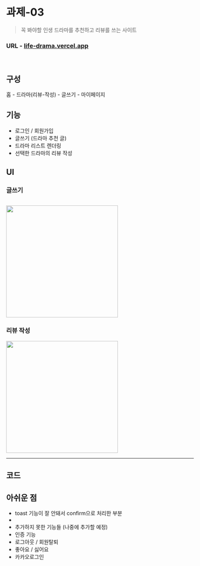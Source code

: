 # 과제-03

> 꼭 봐야할 인생 드라마를 추천하고 리뷰를 쓰는 사이트

### URL - [life-drama.vercel.app](https://life-drama.vercel.app)

<br/>

## 구성

홈 - 드라마(리뷰-작성) - 글쓰기 - 마이페이지


## 기능

- 로그인 / 회원가입
- 글쓰기 (드라마 추천 글)
- 드라마 리스트 렌더링
- 선택한 드라마의 리뷰 작성

## UI

### 글쓰기

## <img src="https://github.com/minomad/life-drama/assets/131448929/a4c560a3-1f55-454e-b212-234045316ec0" width="300px" />

### 리뷰 작성

<img src="https://github.com/minomad/life-drama/assets/131448929/eccb97ef-530f-4e0c-b127-78e111b637b2" width="300px" />

---

## 코드

## 아쉬운 점

- toast 기능이 잘 안돼서 confirm으로 처리한 부분
- 
- 추가하지 못한 기능들 (나중에 추가할 예정)
- 인증 기능
- 로그아웃 / 회원탈퇴
- 좋아요 / 싫어요
- 카카오로그인


